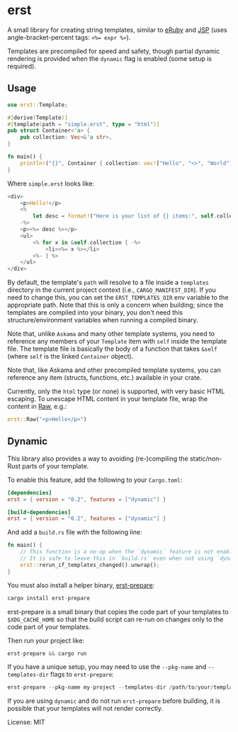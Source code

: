# erst

A small library for creating string templates, similar to [eRuby](https://ruby-doc.org/stdlib/libdoc/erb/rdoc/ERB.html)
and [JSP](https://en.wikipedia.org/wiki/JavaServer_Pages) (uses angle-bracket-percent tags: `<%= expr %>`).

Templates are precompiled for speed and safety, though partial dynamic rendering is provided when the `dynamic` flag is
enabled (some setup is required).

## Usage

```rust
use erst::Template;

#[derive(Template)]
#[template(path = "simple.erst", type = "html")]
pub struct Container<'a> {
    pub collection: Vec<&'a str>,
}

fn main() {
    println!("{}", Container { collection: vec!["Hello", "<>", "World"] });
}
```

Where `simple.erst` looks like:

```rust
<div>
    <p>Hello!</p>
    <%
        let desc = format!("Here is your list of {} items:", self.collection.len());
    -%>
    <p><%= desc %></p>
    <ul>
        <% for x in &self.collection { -%>
            <li><%= x %></li>
        <%- } %>
    </ul>
</div>
```

By default, the template's `path` will resolve to a file inside a `templates` directory in the current project context
(i.e., `CARGO_MANIFEST_DIR`). If you need to change this, you can set the `ERST_TEMPLATES_DIR` env variable to the
appropriate path. Note that this is only a concern when building; since the templates are compiled into your binary,
you don't need this structure/environment variables when running a compiled binary.

Note that, unlike `Askama` and many other template systems, you need to reference any members of your `Template` item
with `self` inside the template file. The template file is basically the body of a function that takes `&self`
(where `self` is the linked `Container` object).

Note that, like Askama and other precompiled template systems, you can reference any item (structs, functions, etc.)
available in your crate.

Currently, only the `html` type (or none) is supported, with very basic HTML escaping. To unescape HTML content in your
template file, wrap the content in [Raw](struct.Raw.html), e.g.:

```rust
erst::Raw("<p>Hello</p>")
```

## Dynamic

This library also provides a way to avoiding (re-)compiling the static/non-Rust parts of your template.

To enable this feature, add the following to your `Cargo.toml`:

```toml
[dependencies]
erst = { version = "0.2", features = ["dynamic"] }

[build-dependencies]
erst = { version = "0.2", features = ["dynamic"] }
```

And add a `build.rs` file with the following line:

```rust
fn main() {
    // This function is a no-op when the `dynamic` feature is not enabled.
    // It is safe to leave this in `build.rs` even when not using `dynamic`
    erst::rerun_if_templates_changed().unwrap();
}
```

You must also install a helper binary, [erst-prepare](https://crates.io/crates/erst-prepare):

```rust
cargo install erst-prepare
```

erst-prepare is a small binary that copies the code part of your templates to `$XDG_CACHE_HOME`
so that the build script can re-run on changes only to the code part of your templates.

Then run your project like:

```rust
erst-prepare && cargo run
```

If you have a unique setup, you may need to use the `--pkg-name` and `--templates-dir` flags to `erst-prepare`:

```rust
erst-prepare --pkg-name my-project --templates-dir /path/to/your/templates/dir
```

If you are using `dynamic` and do not run `erst-prepare` before building, it is possible that
your templates will not render correctly.

License: MIT

